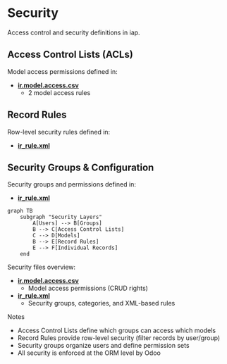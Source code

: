 # Security

Access control and security definitions in iap.

## Access Control Lists (ACLs)

Model access permissions defined in:
- **[ir.model.access.csv](../iap/security/ir.model.access.csv)**
  - 2 model access rules

## Record Rules

Row-level security rules defined in:
- **[ir_rule.xml](../iap/security/ir_rule.xml)**

## Security Groups & Configuration

Security groups and permissions defined in:
- **[ir_rule.xml](../iap/security/ir_rule.xml)**

```mermaid
graph TB
    subgraph "Security Layers"
        A[Users] --> B[Groups]
        B --> C[Access Control Lists]
        C --> D[Models]
        B --> E[Record Rules]
        E --> F[Individual Records]
    end
```

Security files overview:
- **[ir.model.access.csv](../iap/security/ir.model.access.csv)**
  - Model access permissions (CRUD rights)
- **[ir_rule.xml](../iap/security/ir_rule.xml)**
  - Security groups, categories, and XML-based rules

Notes
- Access Control Lists define which groups can access which models
- Record Rules provide row-level security (filter records by user/group)
- Security groups organize users and define permission sets
- All security is enforced at the ORM level by Odoo

